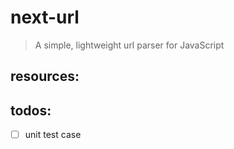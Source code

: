# next-url
> A simple, lightweight url parser for JavaScript


## resources:

## todos:
- [ ] unit test case
